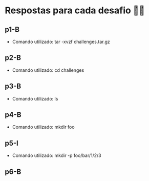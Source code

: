 # Respostas para cada desafio 👩‍💻

## p1-B

- Comando utilizado: tar -xvzf challenges.tar.gz

## p2-B

- Comando utilizado: cd challenges

## p3-B

- Comando utilizado: ls

## p4-B

- Comando utilizado: mkdir foo

## p5-I

- Comando utilizado: mkdir -p foo/bar/1/2/3

## p6-B
